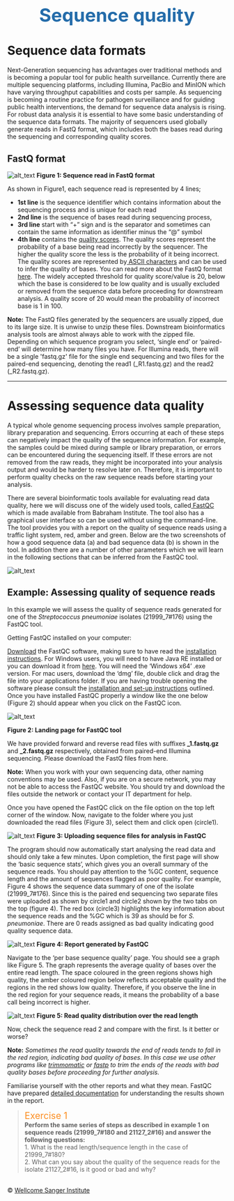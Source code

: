 <h1 style="text-align:center"><span style="color:#246CAA; font-size:1.5em">Sequence quality</span></h1>

# Sequence data formats

Next-Generation sequencing has advantages over traditional methods and is becoming a popular tool for public health surveillance. Currently there are multiple sequencing platforms, including Illumina, PacBio and MinION which have varying throughput capabilities and costs per sample. As sequencing is becoming a routine practice for pathogen surveillance and for guiding public health interventions, the demand for sequence data analysis is rising. For robust data analysis it is essential to have some basic understanding of the sequence data formats. The majority of sequencers used globally generate reads in FastQ format, which includes both the bases read during the sequencing and corresponding quality scores.

## FastQ format

![alt_text](img/figure1.png "Sequence read in FastQ format")
**Figure 1: Sequence read in FastQ format**

As shown in Figure1, each sequence read is represented by 4 lines;

* **1st line** is the sequence identifier which contains information about the sequencing process and is unique for each read
* **2nd line** is the sequence of bases read during sequencing process,
* **3rd line** start with “+” sign and is the separator and sometimes can contain the same information as identifier minus the “@” symbol
* **4th line** contains the [quality scores](https://emea.illumina.com/science/technology/next-generation-sequencing/plan-experiments/quality-scores.html). The quality scores represent the probability of a base being read incorrectly by the sequencer. The higher the quality score the less is the probability of it being incorrect. The quality scores are represented by[ ASCII characters](https://en.wikipedia.org/wiki/FASTQ_format#Encoding) and can be used to infer the quality of bases. You can read more about the FastQ format[ here](https://help.basespace.illumina.com/articles/descriptive/fastq-files/). The widely accepted threshold for quality score/value is 20, below which the base is considered to be low quality and is usually excluded or removed from the sequence data before proceeding for downstream analysis. A quality score of 20 would mean the probability of incorrect base is 1 in 100.

**Note:** The FastQ files generated by the sequencers are usually zipped, due to its large size. It is unwise to unzip these files. Downstream bioinformatics analysis tools are almost always able to work with the zipped file. Depending on which sequence program you select, ‘single end’ or ‘paired-end’ will determine how many files you have. For Illumina reads, there will be a single 'fastq.gz' file for the single end sequencing and two files for the paired-end sequencing, denoting the read1 (_R1.fastq.gz) and the read2 (_R2.fastq.gz).

---

# Assessing sequence data quality

A typical whole genome sequencing process involves sample preparation, library preparation and sequencing. Errors occurring at each of these steps can negatively impact the quality of the sequence information. For example, the samples could be mixed during sample or library preparation, or errors can be encountered during the sequencing itself. If these errors are not removed from the raw reads, they might be incorporated into your analysis output and would be harder to resolve later on. Therefore, it is important to perform quality checks on the raw sequence reads before starting your analysis.

There are several bioinformatic tools available for evaluating read data quality, here we will discuss one of the widely used tools, called[ FastQC](https://www.bioinformatics.babraham.ac.uk/projects/fastqc/) which is made available from Babraham Institute. The tool also has a graphical user interface so can be used without using the command-line. The tool provides you with a report on the quality of sequence reads using a traffic light system, red, amber and green. Below are the two screenshots of how a good sequence data (a) and bad sequence data (b) is shown in the tool. In addition there are a number of other parameters which we will learn in the following sections that can be inferred from the FastQC tool.

![alt_text](img/good_badData.png "FastQC tool")

## Example: Assessing quality of sequence reads

In this example we will assess the quality of sequence reads generated for one of the _Streptococcus pneumoniae_ isolates (21999_7#176) using the FastQC tool.

Getting FastQC installed on your computer:

[Download](http://www.bioinformatics.babraham.ac.uk/projects/download.html#fastqc) the FastQC software, making sure to have read the [installation instructions](https://raw.githubusercontent.com/s-andrews/FastQC/master/INSTALL.txt). For Windows users, you will need to have Java RE installed or you can download it from [here](https://www.oracle.com/java/technologies/javase-jre8-downloads.html). You will need the ‘Windows x64’ .exe version. For mac users, download the ‘dmg’ file, double click and drag the file into your applications folder. If you are having trouble opening the software please consult the [installation and set-up instructions](https://raw.githubusercontent.com/s-andrews/FastQC/master/INSTALL.txt) outlined. Once you have installed FastQC properly a window like the one below (Figure 2) should appear when you click on the FastQC icon.

![alt_text](img/figure2.png "FastQC icon")

**Figure 2: Landing page for FastQC tool**

We have provided forward and reverse read files with suffixes **_1.fastq.gz** and **_2.fastq.gz** respectively, obtained from paired-end Illumina sequencing. Please download the FastQ files from here.

**Note:** When you work with your own sequencing data, other naming conventions may be used. Also, if you are on a secure network, you may not be able to access the  FastQC website. You should try and download the files outside the network or contact your IT department for help.

Once you have opened the FastQC click on the file option on the top left corner of the window. Now, navigate to the folder where you just downloaded the read files (Figure 3), select them and click open (circle1).

![alt_text](img/figure3.png "Select files")
**Figure 3: Uploading sequence files for analysis in FastQC**

The program should now automatically start analysing the read data and should only take a few minutes. Upon completion, the first page will show the ‘basic sequence stats’, which gives you an overall summary of the sequence reads. You should pay attention to the %GC content, sequence length and the amount of sequences flagged as poor quality. For example, Figure 4 shows the sequence data summary of one of the isolate (21999_7#176). Since this is the paired end sequencing two separate files were uploaded  as shown by circle1 and circle2 shown by the two tabs on the top (figure 4). The red box (circle3) highlights the key information about the sequence reads and the %GC which is 39 as should be for _S. pneumoniae_. There are 0 reads assigned as bad quality indicating good quality sequence data.

![alt_text](img/figure4.png "Sequence info")
**Figure 4: Report generated by FastQC**

Navigate to the ‘per base sequence quality’ page. You should see a graph like Figure 5. The graph represents the average quality of bases over the entire read length. The space coloured in the green regions shows high quality, the amber coloured region below reflects acceptable quality and the regions in the red shows low quality. Therefore, if you observe the line in the red region for your sequence reads, it means the probability of a base call being incorrect is higher.

![alt_text](img/figure5.png "Read quality")
**Figure 5: Read quality distribution over the read length**

Now, check the sequence read 2 and compare with the first. Is it better or worse?

**Note:** _Sometimes the read quality towards the end of reads tends to fall in the red region, indicating bad quality of bases. In this case we use other programs like [trimmomatic](http://www.usadellab.org/cms/?page=trimmomatic) or [fastp](https://github.com/OpenGene/fastp) to trim the ends of the reads with bad quality bases before proceeding for further analysis._

Familiarise yourself with the other reports and what they mean. FastQC have prepared [detailed documentation](https://www.bioinformatics.babraham.ac.uk/projects/fastqc/Help/3%20Analysis%20Modules/) for understanding the results shown in the report.

><span style="color:#FC8E22; font-size:1.5em">Exercise 1</span>
<br/>**Perform the same series of steps as described in example 1 on sequence reads (21999_7#180 and 21127_2#16) and answer the following questions:**
<br/>1. What is the read length/sequence length in the case of 21999_7#180?
<br/>2. What can you say about the quality of the sequence reads for the isolate 21127_2#16, is it good or bad and why?

</br>&copy; [Wellcome Sanger Institute](https://www.sanger.ac.uk/)

